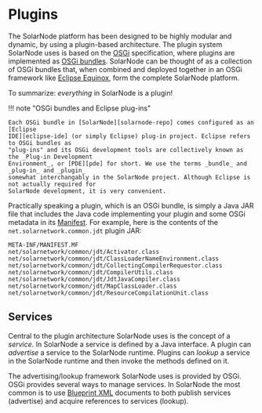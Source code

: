 # Plugins

The SolarNode platform has been designed to be highly modular and dynamic, by using a plugin-based
architecture. The plugin system SolarNode uses is based on the [OSGi][osgi] specification, where
plugins are implemented as [OSGi bundles][bundles]. SolarNode can be thought of as a collection of
OSGi bundles that, when combined and deployed together in an OSGi framework like [Eclipse
Equinox][eclipse-equinox], form the complete SolarNode platform.

To summarize: _everything_ in SolarNode is a plugin!

!!! note "OSGi bundles and Eclipse plug-ins"

	Each OSGi bundle in [SolarNode][solarnode-repo] comes configured as an [Eclipse
	IDE][eclipse-ide] (or simply Eclipse) plug-in project. Eclipse refers to OSGi bundles as
	"plug-ins" and its OSGi development tools are collectively known as the _Plug-in Development
	Environment_, or [PDE][pde] for short. We use the terms _bundle_ and _plug-in_ and _plugin_
	somewhat interchangably in the SolarNode project. Although Eclipse is not actually required for
	SolarNode development, it is very convenient.

Practically speaking a plugin, which is an OSGi bundle, is simply a Java JAR file that includes
the Java code implementing your plugin and some OSGi metadata in its [Manifest](manifest.md).
For example, here is the contents of the `net.solarnetwork.common.jdt` plugin JAR:

```
META-INF/MANIFEST.MF
net/solarnetwork/common/jdt/Activator.class
net/solarnetwork/common/jdt/ClassLoaderNameEnvironment.class
net/solarnetwork/common/jdt/CollectingCompilerRequestor.class
net/solarnetwork/common/jdt/CompilerUtils.class
net/solarnetwork/common/jdt/JdtJavaCompiler.class
net/solarnetwork/common/jdt/MapClassLoader.class
net/solarnetwork/common/jdt/ResourceCompilationUnit.class
```

## Services

Central to the plugin architecture SolarNode uses is the concept of a _service_. In SolarNode a
service is defined by a Java interface. A plugin can _advertise_ a service to the SolarNode runtime.
Plugins can _lookup_ a service in the SolarNode runtime and then invoke the methods defined on it.

The advertising/lookup framework SolarNode uses is provided by OSGi. OSGi provides several ways to
manage services. In SolarNode the most common is to use [Blueprint XML](blueprint.md) documents to
both publish services (advertise) and acquire references to services (lookup).

[eclipse-equinox]: https://en.wikipedia.org/wiki/Equinox_(OSGi)
[eclipse-ide]: https://www.eclipse.org/ide/
[bundles]: https://en.wikipedia.org/wiki/OSGi#Bundles
[osgi]: https://en.wikipedia.org/wiki/OSGi
[pde]: https://www.eclipse.org/pde/
[solarnode-repo]: https://github.com/SolarNetwork/solarnetwork-node/
